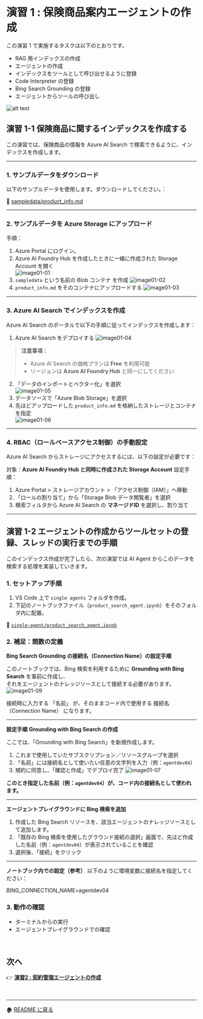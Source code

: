 # 演習 1 : 保険商品案内エージェントの作成

この演習 1 で実施するタスクは以下のとおりです。
- RAG 用インデックスの作成
- エージェントの作成
- インデックスをツールとして呼び出せるように登録
- Code Interpreter の登録
- Bing Search Grounding の登録
- エージェントからツールの呼び出し

![alt text](../images/image11.png)


## 演習 1-1 保険商品に関するインデックスを作成する
この演習では、保険商品の情報を Azure AI Search で検索できるように、インデックスを作成します。

---
### 1. サンプルデータをダウンロード

以下のサンプルデータを使用します。ダウンロードしてください。：

📄 [sampledata/product_info.md](../sampledata/product_info.md)

---

### 2. サンプルデータを Azure Storage にアップロード

手順：

1. Azure Portal にログイン。
2. Azure AI Foundry Hub を作成したときに一緒に作成された Storage Account を開く  
   ![image01-01](../images/image01-01.png)
3. `sampledata` という名前の Blob コンテナ を作成
   ![image01-02](../images/image01-02.png)
4. `product_info.md` をそのコンテナにアップロードする
   ![image01-03](../images/image01-03.png)

---

### 3. Azure AI Search でインデックスを作成

Azure AI Search のポータルで以下の手順に従ってインデックスを作成します：

1. Azure AI Search をデプロイする
   ![image01-04](../images/image01-04.png)
> **注意事項：**  
> - Azure AI Search の価格プランは **Free** を利用可能  
> - リージョンは **Azure AI Foundry Hub** と同一にしてください

2. 「データのインポートとベクター化」を選択  
   ![image01-05](../images/image01-05.png)
3. データソースで「Azure Blob Storage」を選択  
4. 先ほどアップロードした `product_info.md` を格納したストレージとコンテナを指定  
   ![image01-06](../images/image01-06.png)

---

### 4. RBAC（ロールベースアクセス制御）の手動設定

Azure AI Search からストレージにアクセスするには、以下の設定が必要です：

対象：**Azure AI Foundry Hub と同時に作成された Storage Account**
設定手順：  
1. Azure Portal > ストレージアカウント > 「アクセス制御（IAM）」へ移動
2. 「ロールの割り当て」から「Storage Blob データ閲覧者」を選択
3. 検索フィルタから Azure AI Search の **マネージドID** を選択し、割り当て  


---

## 演習 1-2 エージェントの作成からツールセットの登録、スレッドの実行までの手順

このインデックス作成が完了したら、次の演習では AI Agent からこのデータを検索する処理を実装していきます。

### 1. セットアップ手順
1. VS Code 上で `single agents` フォルダを作成。
2. 下記のノートブックファイル（`product_search_agent.ipynb`）をそのフォルダ内に配置。

📄 [`single-agent/product_search_agent.ipynb`](./single-agent/product_search_agent.ipynb)

### 2.  補足：関数の定義
**Bing Search Grounding の接続名（Connection Name）の設定手順**

このノートブックでは、Bing 検索を利用するために **Grounding with Bing Search** を事前に作成し、  
それをエージェントのナレッジソースとして接続する必要があります。  
![image01-09](../images/image01-09.png)

接続時に入力する 「名前」 が、そのままコード内で使用する 接続名（Connection Name） になります。

---

**設定手順**
**Grounding with Bing Search の作成**

ここでは、「Grounding with Bing Search」を新規作成します。
1. これまで使用していたサブスクリプション／リソースグループを選択
2. 「名前」には接続名として使いたい任意の文字列を入力（例：`agentdev04`）
3. 規約に同意し、「確認と作成」でデプロイ完了
![image01-07](../images/image01-07.png)

**このとき指定した名前（例：`agentdev04`）が、コード内の接続名として使われます。**

---

**エージェントプレイグラウンドに Bing 検索を追加**
1. 作成した Bing Search リソースを、該当エージェントのナレッジソースとして追加します。
2. 「既存の Bing 検索を使用したグラウンド接続の選択」画面で、先ほど作成した名前（例：`agentdev04`）が表示されていることを確認
3. 選択後、「接続」をクリック

---

**ノートブック内での設定（参考）**
以下のように環境変数に接続名を指定してください：

BING_CONNECTION_NAME=agentdev04

  
### 3.  動作の確認
- ターミナルからの実行
- エージェントプレイグラウンドでの確認

<br>

## 次へ

👉 [**演習2 : 契約管理エージェントの作成**](ex2.md) 

<br>

<hr>

🏚️ [README に戻る](README.md)
